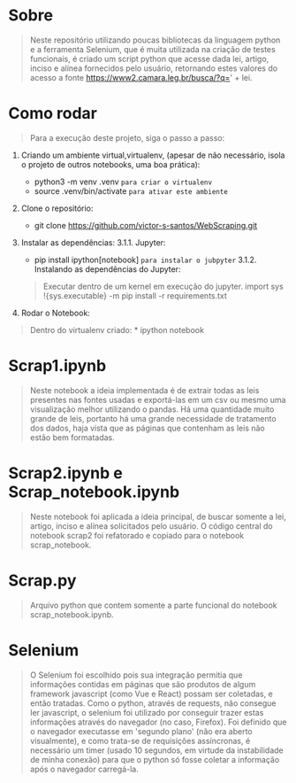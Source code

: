 # Sobre
> Neste repositório utilizando poucas bibliotecas da linguagem python e a ferramenta Selenium, que é muita utilizada na criação de testes funcionais, é criado um script python que acesse dada lei, artigo, inciso e alínea fornecidos pelo usuário, retornando estes valores do acesso a fonte https://www2.camara.leg.br/busca/?q=' + lei.

# Como rodar
> Para a execução deste projeto, siga o passo a passo:
1. Criando um ambiente virtual,virtualenv, (apesar de não necessário, isola o projeto de outros notebooks, uma boa prática):
    * python3 -m venv .venv `para criar o virtualenv`
    * source .venv/bin/activate `para ativar este ambiente`

2. Clone o repositório:
    * git clone https://github.com/victor-s-santos/WebScraping.git

3. Instalar as dependências:
    3.1.1. Jupyter:
    * pip install ipython[notebook] `para instalar o jubpyter`
    3.1.2. Instalando as dependências do Jupyter:
    > Executar dentro de um kernel em execução do jupyter.
    import sys
    !{sys.executable} -m pip install -r requirements.txt

4. Rodar o Notebook:
> Dentro do virtualenv criado:
    * ipython notebook

# Scrap1.ipynb
> Neste notebook a ideia implementada é de extrair todas as leis presentes nas fontes usadas e exportá-las em um csv ou mesmo uma visualização melhor utilizando o pandas. Há uma quantidade muito grande de leis, portanto há uma grande necessidade de tratamento dos dados, haja vista que as páginas que contenham as leis não estão bem formatadas. 

# Scrap2.ipynb e Scrap_notebook.ipynb
> Neste notebook foi aplicada a ideia principal, de buscar somente a lei, artigo, inciso e alínea solicitados pelo usuário. O código central do notebook scrap2 foi refatorado e copiado para o notebook scrap_notebook.

# Scrap.py
> Arquivo python que contem somente a parte funcional do notebook scrap_notebook.ipynb.

# Selenium
> O Selenium foi escolhido pois sua integração permitia que informações contidas em páginas que são produtos de algum framework javascript (como Vue e React) possam ser coletadas, e então tratadas. Como o python, através de requests, não consegue ler javascript, o selenium foi utilizado por conseguir trazer estas informações através do navegador (no caso, Firefox). Foi definido que o navegador executasse em 'segundo plano' (não era aberto visualmente), e como trata-se de requisições assíncronas, é necessário um timer (usado 10 segundos, em virtude da instabilidade de minha conexão) para que o python só fosse coletar a informação após o navegador carregá-la. 



